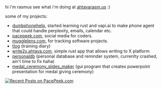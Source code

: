 hi i'm rasmus see what i'm doing at [ahtavarasm.us](https://ahtavarasm.us) :)

some of my projects:
- [dumbphonehelp](https://github.com/ahtavarasmus/dumbphonehelp), started learning rust and vapi.ai to make phone agent that could handle perplexity, emails, calendar etc.
- [pacepeek.com](https://pacepeek.com), social media for coders.
- [mugglelens.com](https://mugglelens.com), for tracking software projects.
- [tlog](https://github.com/ahtavarasmus/tlog) (training diary)
- [write2x.ahtava.com](https://write2x.ahtava.com), simple rust app that allows writing to X platform
- [personaldb](https://github.com/ahtavarasmus/personaldb) (personal database and reminder system, currenlty crashed, ain't time to fix haha)
- [medal_ceremony_slides_maker](https://github.com/ahtavarasmus/medal_cerenomy_slides_maker) (gui program that creates powerpoint presentation for medal giving ceremony)

[![Recent Posts on PacePeek.com](https://pacepeek.com/widget_svg/ahtavarasmus/2?fill_color=232626&stroke_color=0a8eb0&text_color=ffffff)](https://pacepeek.com/ahtavarasmus)
